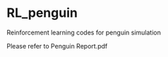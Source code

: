 # RL_penguin
Reinforcement learning codes for penguin simulation

Please refer to Penguin Report.pdf
